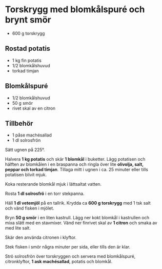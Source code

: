 # Torskrygg med blomkålspuré och brynt smör

-   600 g torskrygg

## Rostad potatis

-   1 kg fin potatis
-   1/2 blomkålshuvud
-   torkad timjan

## Blomkålspuré

-   1/2 blomkålshuvud
-   50 g smör
-   rivet skal av en citron

## Tillbehör

-   1 påse machésallad
-   1 dl solrosfrön

Sätt ugnen på 225°.

Halvera **1 kg potatis** och skär **1 blomkål** i buketter. Lägg
potatisen och hälften av blomkålen i en braspanna och ringla över lite
**olivolja, salt, peppar och torkad timjan**. Tillaga mitt i ugnen i ca.
25 minuter eller tills potatisen blivit mjuk.

Koka resterande blomkål mjuk i lättsaltat vatten.

Rosta **1 dl solrosfrö** i en torr stekpanna.

Häll **1 dl vetemjöl** på en tallrik. Krydda ca **600 g torskrygg** med
1 tsk salt och vänd fisken i mjölet.

Bryn **50 g smör** i en liten kastrull. Lägg ner kokt blomkål i
kastrullen och mixa slätt med en stavmixer. Vänd ner finrivet skal av
**1 citron** och smaka av med lite salt.

Skär den använda citronen i klyftor.

Stek fisken i smör några minuter per sida, eller tills den är klar.

Strö solrosfrön över torskryggen och servera med blomkålspuré,
citronklyftor, **1 ask machésallad**, potatis och blomkål.
